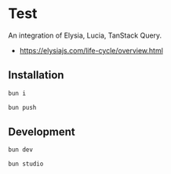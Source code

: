 # Test

An integration of Elysia, Lucia, TanStack Query.

- https://elysiajs.com/life-cycle/overview.html

## Installation

```bash
bun i
```

```bash
bun push
```

## Development

```bash
bun dev
```

```bash
bun studio
```